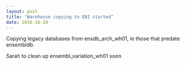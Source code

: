 ```yaml
---
layout: post
title: "Warehouse copying to EBI started"
date: 2016-10-20
---
```


Copying legacy databases from ensdb_arch_wh01, ie those that predate ensembldb.

Sarah to clean up ensembl_variation_wh01 soon

